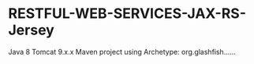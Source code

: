 # RESTFUL-WEB-SERVICES-JAX-RS-Jersey

Java 8
Tomcat 9.x.x
Maven project using Archetype: org.glashfish......


